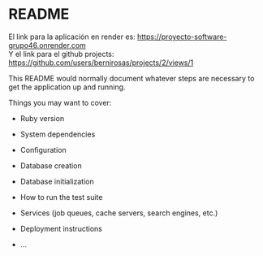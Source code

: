 # README
El link para la aplicación en render es: https://proyecto-software-grupo46.onrender.com  
Y el link para el github projects: https://github.com/users/bernirosas/projects/2/views/1

This README would normally document whatever steps are necessary to get the
application up and running.

Things you may want to cover:

* Ruby version

* System dependencies

* Configuration

* Database creation

* Database initialization

* How to run the test suite

* Services (job queues, cache servers, search engines, etc.)

* Deployment instructions

* ...
